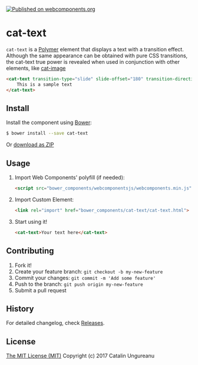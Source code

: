 [![Published on webcomponents.org](https://img.shields.io/badge/webcomponents.org-published-blue.svg)](https://beta.webcomponents.org/element/the-catalin/cat-text)

# cat-text

`cat-text` is a [Polymer](https://github.com/Polymer/polymer) element that displays a text with a transition effect. Although the same appearance can be obtained with pure CSS transitions, the cat-text true power is revealed when used in conjunction with other elements, like [cat-image](https://github.com/the-catalin/cat-image)


<!--
```
<custom-element-demo>
  <template>  	
    <link rel="import" href="cat-text.html">
    <next-code-block></next-code-block>
  </template>
</custom-element-demo>
```
-->
```html
<cat-text transition-type="slide" slide-offset="180" transition-direction="right" transition-duration="2" transition-delay="0">
	This is a sample text
</cat-text>
```

## Install

Install the component using [Bower](http://bower.io/):

```sh
$ bower install --save cat-text
```

Or [download as ZIP](https://github.com/the-catalin/cat-text/archive/master.zip)

## Usage

1. Import Web Components' polyfill (if needed):

    ```html
    <script src="bower_components/webcomponentsjs/webcomponents.min.js"></script>
    ```

2. Import Custom Element:

    ```html
    <link rel="import" href="bower_components/cat-text/cat-text.html">
    ```

3. Start using it!

	```html
	<cat-text>Your text here</cat-text>
	```

## Contributing

1. Fork it!
2. Create your feature branch: `git checkout -b my-new-feature`
3. Commit your changes: `git commit -m 'Add some feature'`
4. Push to the branch: `git push origin my-new-feature`
5. Submit a pull request

## History

For detailed changelog, check [Releases](https://github.com/the-catalin/cat-text/releases).

## License

[The MIT License (MIT)](https://opensource.org/licenses/MIT)
Copyright (c) 2017 Catalin Ungureanu
